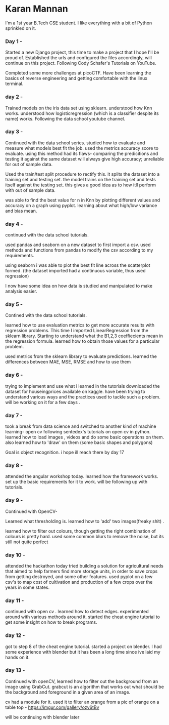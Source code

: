 # Karan Mannan

I'm a 1st year B.Tech CSE student. 
I like everything with a bit of Python sprinkled on it. 



### Day 1 - 

Started a new Django project, this time to make a project that I hope I'll be proud of. Established the urls and configured the files accordingly, will continue on this project. Following Cody Schafer's Tutorials on YouTube.

Completed some more challenges at picoCTF. Have been learning the basics of reverse engineering and getting comfortable with the linux terminal.


### day 2 - 

Trained models on the iris data set using sklearn. 
understood how Knn works.
understood how logisticregression (which is a classifier despite its name) works.
Following the data school youtube channel.



### day 3 - 

Continued with the data school series. 
studied how to evaluate and measure what models best fit the job.
used the metrics accuracy score to evaluate. 
using this method had its flaws- comparing the predicitions and testing it against the same dataset will always give high accuracy; unreliable for out of sample data.

Used the train/test split procedure to rectify this.
it splits the dataset into a training set and testing set.
the model trains on the training set and tests itself against the testing set.
this gives a good idea as to how itll perform with out of sample data.

was able to find the best value for n in Knn by plotting different values and accuracy on a graph using pyplot.
learning about what high/low variance and bias mean.

### day 4 - 

continued with the data school tutorials.

used pandas and seaborn on a new dataset to first import a csv. used methods and functions from pandas to modify the csv according to my requirements.

using seaborn i was able to plot the best fit line across the scatterplot formed. (the dataset imported had a continuous variable, thus used regression)

I now have some idea on how data is studied and manipulated to make analysis easier.
            
### day 5 - 

Contined with the data school tutorials.

learned how to use evaluation metrics to get more accurate results with regression problems. This time I imported LinearRegression from the sklearn library.
Starting to understand what the B1,2,3 coeffiecients mean in the regression formula. 
learned how to obtain those values for a particular problem.

used metrics from the sklearn library to evaluate predictions. learned the differences between MAE, MSE, RMSE and how to use them


### day 6 - 

trying to implement and use what i learned in the tutorials
downloaded the dataset for houseingprices available on kaggle.
have been trying to understand various ways and the practices used to tackle such a problem.
will be working on it for a few days .

### day 7 -

took a break from data science and switched to another kind of machine learning- open cv 
following sentedex's tutorials on open cv in python. 
learned how to load images , videos and do some basic operations on them.
also learned how to 'draw' on them (some basic shapes and polygons) 

Goal is object recognition. 
i hope ill reach there by day 17


### day 8 -

attended the angular workshop today.
learned how the framework works.
set up the basic requirements for it to work. 
will be following up with tutorials. 


### day 9 -

Continued with OpenCV- 

Learned what thresholding is. learned how to 'add' two images(freaky shit) .


learned how to filter out colours, though getting the right combination of colours is pretty hard.
used some common blurs to remove the noise, but its still not quite perfect


### day 10 - 

attended the hackathon today
tried building a solution for agricultural needs that aimed to help farmers find more storage units, in order to save crops from getting destroyed, and some other features.
used pyplot on a few csv's to map cost of cultivation and production of a few crops over the years in some states.
            
     
     
### day 11 - 
continued with open cv . learned how to detect edges.
experimented around with various methods around it.
started the cheat engine tutorial to get some insight on how to break programs.


### day 12 - 

got to step 8 of the cheat engine tutorial.
started a project on blender. I had some experience with blender but it has been a long time since ive laid my hands on it.



### day 13 -

Continued with openCV, learned how to filter out the background from an image using GrabCut.
grabcut is an algorithm that works out what should be the background and foreground in a given area of an image. 

cv had a module for it. used it to filter an orange from a pic of orange on a table top - https://imgur.com/gallery/ozv6tBv

will be continuing with blender later
